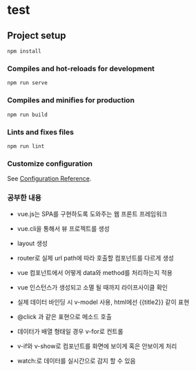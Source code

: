 # test

## Project setup
```
npm install
```

### Compiles and hot-reloads for development
```
npm run serve
```

### Compiles and minifies for production
```
npm run build
```

### Lints and fixes files
```
npm run lint
```

### Customize configuration
See [Configuration Reference](https://cli.vuejs.org/config/).

### 공부한 내용

- vue.js는 SPA를 구현하도록 도와주는 웹 프론트 프레임워크

- vue.cli을 통해서 뷰 프로젝트를 생성

- layout 생성

- router로 실제 url path에 따라 호출할 컴포넌트를 다르게 생성

- vue 컴포넌트에서 어떻게 data와 method를 처리하는지 적용

- vue 인스턴스가 생성되고 소멸 될 때까지 라이프사이클 확인

- 실제 데이터 바인딩 시 v-model 사용, html에선 {{title2}} 같이 표현

- @click 과 같은 표현으로 메소드 호출

- 데이터가 배열 형태일 경우 v-for로 컨트롤

- v-if와 v-show로 컴포넌트를 화면에 보이게 혹은 안보이게 처리

- watch:로 데이터를 실시간으로 감지 할 수 있음